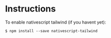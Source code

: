 # Instructions


To enable nativescript tailwind (if you havent yet):

<code>$ npm install --save nativescript-tailwind</code>


